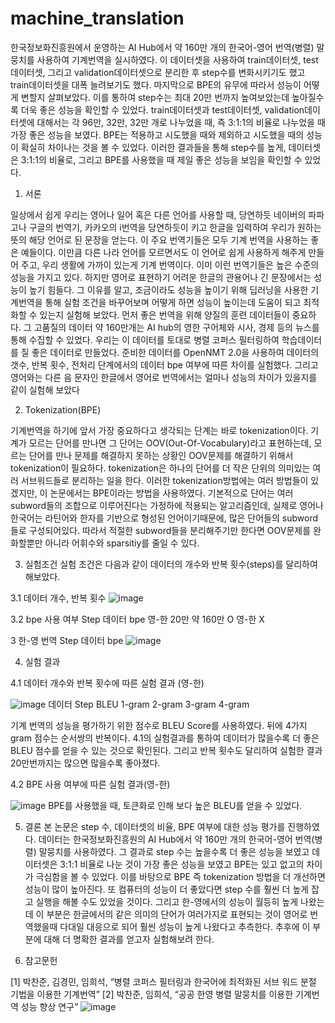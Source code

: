 # machine_translation

한국정보화진흥원에서 운영하는 AI Hub에서 약 160만 개의 한국어-영어 번역(병렬) 말뭉치를 사용하여 기계번역을 실시하였다. 이 데이터셋을 사용하여 train데이터셋, test데이터셋, 그리고 validation데이터셋으로 분리한 후 step수를 변화시키기도 했고 train데이터셋을 대폭 늘려보기도 했다. 마지막으로 BPE의 유무에 따라서 성능이 어떻게 변할지 살펴보았다. 이를 통하여 step수는 최대 20만 번까지 높여보았는데 높아질수록 더욱 좋은 성능을 확인할 수 있었다. train데이터셋과 test데이터셋, validation데이터셋에 대해서는 각 96만, 32만, 32만 개로 나누었을 때, 즉 3:1:1의 비율로 나누었을 때 가장 좋은 성능을 보였다. BPE는 적용하고 시도했을 때와 제외하고 시도했을 때의 성능이 확실히 차이나는 것을 볼 수 있었다. 이러한 결과들을 통해 step수를 높게, 데이터셋은 3:1:1의 비율로, 그리고 BPE를 사용했을 때 제일 좋은 성능을 보임을 확인할 수 있었다.

1. 서론

 일상에서 쉽게 우리는 영어나 일어 혹은 다른 언어를 사용할 때, 당연하듯 네이버의 파파고나 구글의 번역기, 카카오의 i번역을 당연하듯이 키고 한글을 입력하여 우리가 원하는 뜻의 해당 언어로 된 문장을 얻는다. 이 주요 번역기들은 모두 기계 번역을 사용하는 좋은 예들이다. 이만큼 다른 나라 언어를 모르면서도 이 언어로 쉽게 사용하게 해주게 만들어 주고, 우리 생활에 가까이 있는게 기계 번역이다. 이미 이런 번역기들은 높은 수준의 성능을 가지고 있다. 
 하지만 영어로 표현하기 어려운 한글의 
관용어나 긴 문장에서는 성능이 높기 힘들다. 그 이유를 알고, 조금이라도 성능을 높이기 
위해 딥러닝을 사용한 기계번역을 통해 실험 조건을 바꾸어보며 어떻게 하면 성능이 높이는데 도움이 되고 최적화할 수 있는지 실험해 보았다. 먼저 좋은 번역을 위해 양질의 훈련 데이터들이 중요하다. 그 고품질의 데이터 약 160만개는 AI hub의 영한 구어체와 시사, 경제 등의 뉴스를 통해 수집할 수 있었다. 우리는 이 데이터를 토대로 병렬 코퍼스 필터링하여 학습데이터를 질 좋은 데이터로 만들었다.  준비한 데이터를 OpenNMT 2.0을 사용하여 데이터의 갯수, 반복 횟수, 전처리 단계에서의 데이터 bpe 여부에 따른 차이를 실험했다. 그리고 영어와는 다른 음 문자인 한글에서 영어로 
번역에서는 얼마나 성능의 차이가 있을지를 같이 실험해 보았다

2. Tokenization(BPE)

 기계번역을 하기에 앞서 가장 중요하다고 생각되는 단계는 바로 tokenization이다. 기계가 모르는 단어를 만나면 그 단어는 OOV(Out-Of-Vocabulary)라고 표현하는데, 모르는 단어를 만나 문제를 해결하지 못하는 상황인 OOV문제를 해결하기 위해서 tokenization이 필요하다. tokenization은 하나의 단어를 더 작은 단위의 의미있는 여러 서브워드들로 분리하는 일을 한다. 이러한 tokenization방법에는 여러 방법들이 있겠지만, 이 논문에서는 BPE이라는 방법을 사용하였다. 기본적으로 단어는 여러 subword들의 조합으로 이루어진다는 가정하에 적용되는 알고리즘인데, 실제로 영어나 한국어는 라틴어와 한자를 기반으로 형성된 언어이기때문에, 많은 단어들의 subword들로 구성되어있다. 따라서 적절한 subword들을 분리해주기만 한다면 OOV문제를 완화할뿐만 아니라 어휘수와 sparsitiy를 줄일 수 있다.


3. 실험조건
실험 조건은 다음과 같이 데이터의 개수와 반복 횟수(steps)를 달리하여 해보았다.

3.1 데이터 개수, 반복 횟수
![image](https://user-images.githubusercontent.com/79649052/124239897-225aa100-db55-11eb-8c87-22d47f13c710.png)
  

3.2 bpe 사용 여부
	Step	데이터	bpe 
영-한	20만	약 160만	O
영-한			X







3 한-영 번역
	Step	데이터	bpe 
![image](https://user-images.githubusercontent.com/79649052/124239954-32728080-db55-11eb-81e2-e4de2d2525bb.png)









4. 실험 결과


4.1 데이터 개수와 반복 횟수에 따른 실험 결과 (영-한)

![image](https://user-images.githubusercontent.com/79649052/124239984-3ef6d900-db55-11eb-98b6-14e75043c8ba.png)
	데이터	Step	BLEU	1-gram	2-gram	3-gram	4-gram

 기계 번역의 성능을 평가하기 위한 점수로 BLEU Score를 사용하였다. 뒤에 4가지 gram 점수는 순서쌍의 반복이다. 4.1의 실험결과를 통하여 데이터가 많을수록 더 좋은 BLEU 점수를 얻을 수 있는 것으로 확인된다.  그리고 반복 횟수도 달리하여 실험한 결과 20만번까지는 많으면 많을수록 좋아졌다.


4.2 BPE 사용 여부에 따른 실험 결과(영-한)

![image](https://user-images.githubusercontent.com/79649052/124240031-4ae29b00-db55-11eb-9637-e3424daf242b.png)
 BPE를 사용했을 때, 토큰화로 인해 보다 높은 BLEU를 얻을 수 있었다.


5. 결론
본 논문은 step 수, 데이터셋의 비율, BPE 여부에 대한 성능 평가를 진행하였다. 데이터는 한국정보화진흥원의 AI Hub에서 약 160만 개의 한국어-영어 번역(병렬) 말뭉치를 사용하였다. 그 결과로 step 수는 높을수록 더 좋은 성능을 보였고 데이터셋은 3:1:1 비율로 나눈 것이 가장 좋은 성능을 보였고 BPE는 있고 없고의 차이가 극심함을 볼 수 있었다. 이를 바탕으로 BPE 즉 tokenization 방법을 더 개선하면 성능이 많이 높아진다. 또 컴퓨터의 성능이 더 좋았다면 step 수를 훨씬 더 높게 잡고 실행을 해볼 수도 있었을 것이다. 그리고 한-영에서의 성능이 월등히 높게 나왔는데 이 부분은 한글에서의 같은 의미의 단어가 여러가지로 표현되는 것이 영어로 번역했을때 다대일 대응으로 되어 훨씬 성능이 높게 나왔다고 추측한다. 추후에 이 부분에 대해 더 명확한 결과를 얻고자 실험해보려 한다.


6. 참고문헌

[1] 박찬준, 김경민, 임희석, “병렬 코퍼스 필터링과 한국어에 최적화된 서브 워드 분절 기법을 이용한 기계번역”
[2] 박찬준, 임희석, “공공 한영 병렬 말뭉치를 이용한 기계번역 성능 향상 연구”
![image](https://user-images.githubusercontent.com/79649052/124239499-ba0bbf80-db54-11eb-8f2a-4ec55c245018.png)
